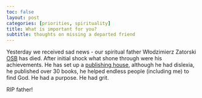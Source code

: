 ```yaml
---
toc: false
layout: post
categories: [priorities, spirituality]
title: What is important for you?
subtitle: thoughts on missing a departed friend
---
```

Yesterday we received sad news - our spiritual father Włodzimierz Zatorski [OSB](https://en.wikipedia.org/wiki/Benedictines) has died.
After initial shock what shone through were his achievements. He has set up a [publishing house](https://tyniec.com.pl/), although he had dislexia, he published over 30 books, he helped endless people (including me) to find God. He had a purpose. He had grit.

RIP father!
